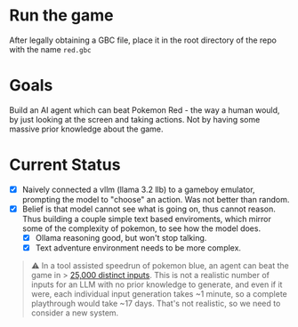# Run the game
After legally obtaining a GBC file, place it in the root directory of the repo with the name `red.gbc`

# Goals
Build an AI agent which can beat Pokemon Red - the way a human would, by just looking at the screen and taking actions. Not by having some massive prior knowledge about the game.

# Current Status
- [x] Naively connected a vllm (llama 3.2 llb) to a gameboy emulator, prompting the model to "choose" an action. Was not better than random.
- [x] Belief is that model cannot see what is going on, thus cannot reason. Thus building a couple simple text based enviroments, which mirror some of the complexity of pokemon, to see how the model does.
    - [x] Ollama reasoning good, but won't stop talking.
    - [x] Text adventure environment needs to be more complex.

> :warning: In a tool assisted speedrun of pokemon blue, an agent can beat the game in > [25,000 distinct inputs](http://wiki.pokemonspeedruns.com/index.php/Pok%C3%A9mon_Red_Starter_Kit). This is not a realistic number of inputs for an LLM with no prior knowledge to generate, and even if it were, each individual input generation takes ~1 minute, so a complete playthrough would take ~17 days. That's not realistic, so we need to consider a new system.